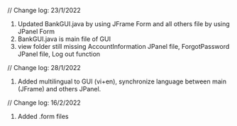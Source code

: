 // Change log: 23/1/2022
1. Updated BankGUI.java by using JFrame Form and all others file by using JPanel Form
2. BankGUI.java is main file of GUI
3. view folder still missing AccountInformation JPanel file, ForgotPassword JPanel file, Log out function

// Change log: 28/1/2022
1. Added multilingual to GUI (vi+en), synchronize language between main (JFrame) and others JPanel.

// Change log: 16/2/2022
1. Added .form files
